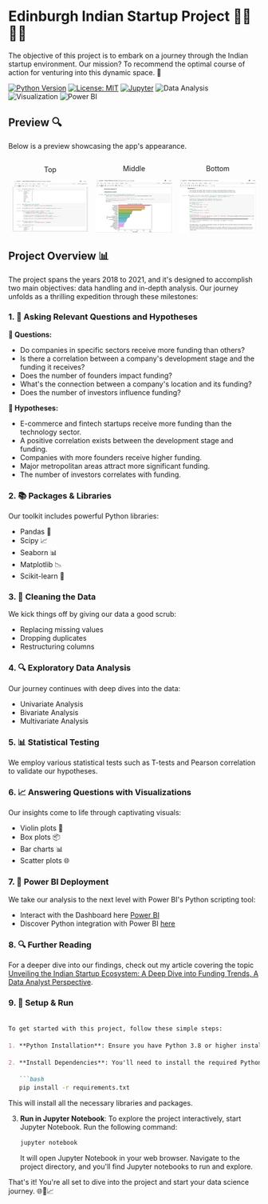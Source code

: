 # Edinburgh Indian Startup Project 👨‍💼💼🚀

The objective of this project is to embark on a journey through the Indian startup environment. Our mission? To recommend the optimal course of action for venturing into this dynamic space. 🌟

[![Python Version](https://img.shields.io/badge/python-3.11-blue.svg)](https://www.python.org/downloads/release/python-311/)
[![License: MIT](https://img.shields.io/badge/License-MIT-yellow.svg)](https://opensource.org/licenses/MIT)
[![Jupyter](https://img.shields.io/badge/Jupyter-Notebooks-orange.svg)](https://jupyter.org/)
![Data Analysis](https://img.shields.io/badge/Data-Analysis-yellow)
![Visualization](https://img.shields.io/badge/Visualization-orange)
![Power BI](https://img.shields.io/badge/Power%20BI-red)

## Preview 🔍

Below is a preview showcasing the app's appearance.

<div style="display: flex; align-items: center;">
    <div style="flex: 33.33%; text-align: center;">
        <p>Top</p>
        <img src="Screenshots/Anlys1.png" alt="Top" width="90%"/>
    </div>
    <div style="flex: 33.33%; text-align: center;">
        <p>Middle</p>
        <img src="Screenshots/Anlys2.png" alt="Middle" width="90%"/>
    </div>
    <div style="flex: 33.33%; text-align: center;">
        <p>Bottom</p>
        <img src="Screenshots/Anlys3.png" alt="Bottom" width="90%"/>
    </div>
</div>

## Project Overview 📊

The project spans the years 2018 to 2021, and it's designed to accomplish two main objectives: data handling and in-depth analysis. Our journey unfolds as a thrilling expedition through these milestones:

### 1. 🤔 Asking Relevant Questions and Hypotheses

**🧐 Questions:**

- Do companies in specific sectors receive more funding than others?
- Is there a correlation between a company's development stage and the funding it receives?
- Does the number of founders impact funding?
- What's the connection between a company's location and its funding?
- Does the number of investors influence funding?

**🧪 Hypotheses:**

- E-commerce and fintech startups receive more funding than the technology sector.
- A positive correlation exists between the development stage and funding.
- Companies with more founders receive higher funding.
- Major metropolitan areas attract more significant funding.
- The number of investors correlates with funding.

### 2. 📚 Packages & Libraries

Our toolkit includes powerful Python libraries:

- Pandas 🐼
- Scipy 📈
- Seaborn 📊
- Matplotlib 📉
- Scikit-learn 🧠

### 3. 🧹 Cleaning the Data

We kick things off by giving our data a good scrub:

- Replacing missing values
- Dropping duplicates
- Restructuring columns

### 4. 🔍 Exploratory Data Analysis

Our journey continues with deep dives into the data:

- Univariate Analysis
- Bivariate Analysis
- Multivariate Analysis

### 5. 📊 Statistical Testing

We employ various statistical tests such as T-tests and Pearson correlation to validate our hypotheses.

### 6. 📈 Answering Questions with Visualizations

Our insights come to life through captivating visuals:

- Violin plots 🎻
- Box plots 📦
- Bar charts 📊
- Scatter plots 🌐

### 7. 🌟 Power BI Deployment

We take our analysis to the next level with Power BI's Python scripting tool:

- Interact with the Dashboard here [Power BI](https://app.powerbi.com/view?r=eyJrIjoiMzBjNDVmNjctYTc1Mi00NGRiLThjYzMtOTVhZThjNjNkNDM5IiwidCI6IjQ0ODdiNTJmLWYxMTgtNDgzMC1iNDlkLTNjMjk4Y2I3MTA3NSJ9)
- Discover Python integration with Power BI [here](https://learn.microsoft.com/en-us/power-bi/connect-data/desktop-python-visuals)

### 8. 🔍 Further Reading

For a deeper dive into our findings, check out my article covering the topic [Unveiling the Indian Startup Ecosystem: A Deep Dive into Funding Trends, A Data Analyst Perspective](https://israelanaba.medium.com/credit-microsoft-teams-image-getty-image-98fb01e63875).

### 9. 🚀 Setup & Run

```markdown

To get started with this project, follow these simple steps:

1. **Python Installation**: Ensure you have Python 3.8 or higher installed on your system. You can download Python from the official website [here](https://www.python.org/downloads/).

2. **Install Dependencies**: You'll need to install the required Python libraries for this project. Open your command line or terminal and run the following command within the project directory:

   ```bash
   pip install -r requirements.txt
```

   This will install all the necessary libraries and packages.

3. **Run in Jupyter Notebook**: To explore the project interactively, start Jupyter Notebook. Run the following command:

   ```bash
   jupyter notebook
   ```

   It will open Jupyter Notebook in your web browser. Navigate to the project directory, and you'll find Jupyter notebooks to run and explore.

That's it! You're all set to dive into the project and start your data science journey. 🌐💼📈

